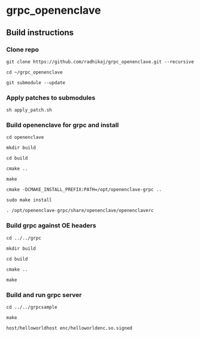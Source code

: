 # grpc_openenclave
## Build instructions
### Clone repo
`git clone https://github.com/radhikaj/grpc_openenclave.git --recursive`

`cd ~/grpc_openenclave`

`git submodule --update`

### Apply patches to submodules
`sh apply_patch.sh`

### Build openenclave for grpc and install
`cd openenclave`

`mkdir build`

`cd build`

`cmake ..`

`make`

`cmake -DCMAKE_INSTALL_PREFIX:PATH=/opt/openenclave-grpc ..`

`sudo make install`

`. /opt/openenclave-grpc/share/openenclave/openenclaverc`

### Build grpc against OE headers
`cd ../../grpc`

`mkdir build`

`cd build`

`cmake ..`

`make`

### Build and run grpc server
`cd ../../grpcsample`

`make`

`host/helloworldhost enc/helloworldenc.so.signed`

